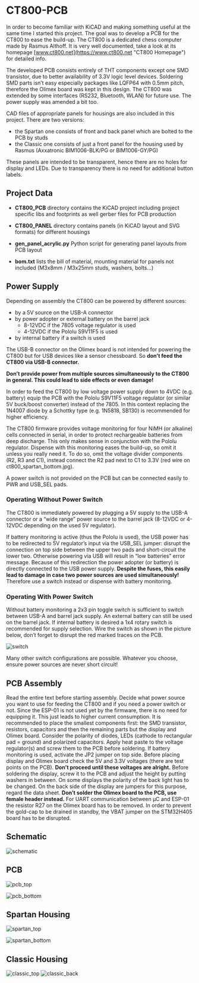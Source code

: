 # CT800-PCB

In order to become familiar with KiCAD and making something useful at the same time I started this project. The goal was to develop a PCB for the CT800 to ease the build-up. The CT800 is a dedicated chess computer made by Rasmus Althoff. It is very well documented, take a look at its homepage [www.ct800.net](https://www.ct800.net "CT800 Homepage") for detailed info. 

The developed PCB consists entirely of THT components except one SMD transistor, due to better availability of 3.3V logic level devices. Soldering SMD parts isn’t easy especially packages like LQFP64 with 0.5mm pitch, therefore the Olimex board was kept in this design. The CT800 was extended by some interfaces (RS232, Bluetooth, WLAN) for future use. The power supply was amended a bit too.

CAD files of appropriate panels for housings are also included in this project. There are two versions:

* the Spartan one consists of front and back panel which are bolted to the PCB by studs
* the Classic one consists of just a front panel for the housing used by Rasmus (Axxatronic BIM1006-BLK/PG or BIM1006-GY/PG)

These panels are intended to be transparent, hence there are no holes for display and LEDs. Due to transparency there is no need for additional button labels.

## Project Data

* __CT800_PCB__ directory contains the KiCAD project including project specific libs and footprints as well gerber files for PCB production

* __CT800_PANEL__ directory contains panels (in KiCAD layout and SVG formats) for different housings

* __gen_panel_acrylic.py__ Python script for generating panel layouts from PCB layout

* __bom.txt__ lists the bill of material, mounting material for panels not included (M3x8mm / M3x25mm studs, washers, bolts...)

## Power Supply

Depending on assembly the CT800 can be powered by different sources: 

* by a 5V source on the USB-A connector 
* by power adopter or external battery on the barrel jack
	* 8-12VDC if the 7805 voltage regulator is used 
	* 4-12VDC if the Pololu S9V11F5 is used
* by internal battery if a switch is used


The USB-B connector on the Olimex board is not intended for powering the CT800 but for USB devices like a sensor chessboard. So __don’t feed the CT800 via USB-B connector.__

__Don’t provide power from multiple sources simultaneously to the CT800 in general. This could lead to side effects or even damage!__

In order to feed the CT800 by low voltage power supply down to 4VDC  (e.g. battery) equip the PCB with the Pololu S9V11F5 voltage regulator (or similar 5V buck/boost converter) instead of the 7805. In this context replacing the 1N4007 diode by a Schottky type (e.g. 1N5818, SB130) is recommended for higher efficiency.

The CT800 firmware provides voltage monitoring for four NiMH (or alkaline) cells connected in serial, in order to protect rechargeable batteries from deep discharge. This only makes sense in conjunction with the Pololu regulator. Dispense with this monitoring eases the build-up, so omit it unless you really need it. To do so, omit the voltage divider components (R2, R3 and C1), instead connect the R2 pad next to C1 to 3.3V (red wire on ct800_spartan_bottom.jpg).

A power switch is not provided on the PCB but can be connected easily to PWR and USB_SEL pads.

### Operating Without Power Switch

The CT800 is immediately powered by plugging a 5V supply to the USB-A connector or a “wide range” power source to the barrel jack (8-12VDC or 4-12VDC depending on the used 5V regulator).

If battery monitoring is active (thus the Pololu is used), the USB power has to be redirected to 5V regulator’s input via the USB_SEL jumper: disrupt the connection on top side between the upper two pads and short-circuit the lower two. Otherwise powering via USB will result in “low batteries” error message. Because of this redirection the power adopter (or battery) is directly connected to the USB power supply. __Despite the fuses, this easily lead to damage in case two power sources are used simultaneously!__ Therefore use a switch instead or dispense with battery monitoring.

### Operating With Power Switch

Without battery monitoring a 2x3 pin toggle switch is sufficient to switch between USB-A and barrel jack supply. An external battery can still be used on the barrel jack. If internal battery is desired a 1x4 rotary switch is recommended for supply selection. Wire the switch as shown in the picture below, don’t forget to disrupt the red marked traces on the PCB.

![switch](https://github.com/d3rvita/ct800-pcb/blob/master/pics/ct800_switch.jpg)

Many other switch configurations are possible. Whatever you choose, ensure power sources are never short circuit!

## PCB Assembly

Read the entire text before starting assembly. Decide what power source you want to use for feeding the CT800 and if you need a power switch or not. Since the ESP-01 is not used yet by the firmware, there is no need for equipping it. This just leads to higher current consumption. It is recommended to place the smallest components first: the SMD transistor, resistors, capacitors and then the remaining parts but the display and Olimex board. Consider the polarity of diodes, LEDs (cathode to rectangular pad = ground) and polarized capacitors. Apply heat paste to the voltage regulator(s) and screw them to the PCB before soldering. If battery monitoring is used, activate the JP2 jumper on top side. Before placing display and Olimex board check the 5V and 3.3V voltages (there are test points on the PCB). __Don’t proceed until these voltages are alright.__ Before soldering the display, screw it to the PCB and adjust the height by putting washers in between. On some displays the polarity of the back light has to be changed. On the back side of the display are jumpers for this purpose, regard the data sheet. __Don’t solder the Olimex board to the PCB, use female header instead.__ For UART communication between µC and ESP-01 the resistor R27 on the Olimex board has to be removed. In order to prevent the gold-cap to be drained in standby, the VBAT jumper on the STM32H405 board has to be disrupted. 

## Schematic

![schematic](https://github.com/d3rvita/ct800-pcb/blob/master/pics/ct800_schematic.png)

## PCB

![pcb_top](https://github.com/d3rvita/ct800-pcb/blob/master/pics/ct800_rev2_top.jpg)

![pcb_bottom](https://github.com/d3rvita/ct800-pcb/blob/master/pics/ct800_rev2_bottom.jpg)

## Spartan Housing

![spartan_top](https://github.com/d3rvita/ct800-pcb/blob/master/pics/ct800_spartan_top.jpg)

![spartan_bottom](https://github.com/d3rvita/ct800-pcb/blob/master/pics/ct800_spartan_bottom.jpg)

## Classic Housing

![classic_top](https://github.com/d3rvita/ct800-pcb/blob/master/pics/ct800_classic_top.jpg)
![classic_back](https://github.com/d3rvita/ct800-pcb/blob/master/pics/ct800_classic_back.jpg)

